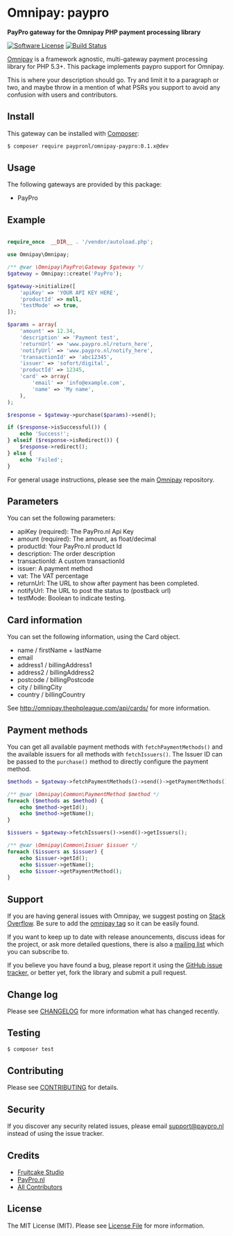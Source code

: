 # Omnipay: paypro

**PayPro gateway for the Omnipay PHP payment processing library**

[![Software License](https://img.shields.io/badge/license-MIT-brightgreen.svg?style=flat-square)](LICENSE.md)
[![Build Status](https://img.shields.io/travis/paypronl/omnipay-paypro/master.svg?style=flat-square)](https://travis-ci.org/paypronl/omnipay-paypro)

[Omnipay](https://github.com/thephpleague/omnipay) is a framework agnostic, multi-gateway payment
processing library for PHP 5.3+. This package implements paypro support for Omnipay.

This is where your description should go. Try and limit it to a paragraph or two, and maybe throw in a mention of what
PSRs you support to avoid any confusion with users and contributors.

## Install

This gateway can be installed with [Composer](https://getcomposer.org/):

``` bash
$ composer require paypronl/omnipay-paypro:0.1.x@dev
```

## Usage

The following gateways are provided by this package:

 * PayPro

## Example

```php

require_once  __DIR__ . '/vendor/autoload.php';

use Omnipay\Omnipay;

/** @var \Omnipay\PayPro\Gateway $gateway */
$gateway = Omnipay::create('PayPro');

$gateway->initialize([
    'apiKey' => 'YOUR API KEY HERE',
    'productId' => null,
    'testMode' => true,
]);

$params = array(
    'amount' => 12.34,
    'description' => 'Payment test',
    'returnUrl' => 'www.paypro.nl/return_here',
    'notifyUrl' => 'www.paypro.nl/notify_here',
    'transactionId' => 'abc12345',
    'issuer' => 'sofort/digital',
    'productId' => 12345,
    'card' => array(
        'email' => 'info@example.com',
        'name' => 'My name',
    ),
);

$response = $gateway->purchase($params)->send();

if ($response->isSuccessful()) {
    echo 'Success!';
} elseif ($response->isRedirect()) {
    $response->redirect();
} else {
    echo 'Failed';
}
```

For general usage instructions, please see the main [Omnipay](https://github.com/thephpleague/omnipay) repository.

## Parameters

You can set the following parameters:

 - apiKey (required): The PayPro.nl Api Key
 - amount (required): The amount, as float/decimal
 - productId: Your PayPro.nl product Id
 - description: The order description
 - transactionId: A custom transactionId
 - issuer: A payment method
 - vat: The VAT percentage
 - returnUrl: The URL to show after payment has been completed.
 - notifyUrl: The URL to post the status to (postback url)
 - testMode: Boolean to indicate testing.

## Card information

 You can set the following information, using the Card object.

 - name / firstName + lastName
 - email
 - address1 / billingAddress1
 - address2 / billingAddress2
 - postcode / billingPostcode
 - city / billingCity
 - country / billingCountry

See http://omnipay.thephpleague.com/api/cards/ for more information.

## Payment methods

You can get all available payment methods with `fetchPaymentMethods()` and the available issuers for all methods with `fetchIssuers()`.
The Issuer ID can be passed to the `purchase()` method to directly configure the payment method.

```php
$methods = $gateway->fetchPaymentMethods()->send()->getPaymentMethods();

/** @var \Omnipay\Common\PaymentMethod $method */
foreach ($methods as $method) {
    echo $method->getId();
    echo $method->getName();
}

$issuers = $gateway->fetchIssuers()->send()->getIssuers();

/** @var \Omnipay\Common\Issuer $issuer */
foreach ($issuers as $issuer) {
    echo $issuer->getId();
    echo $issuer->getName();
    echo $issuer->getPaymentMethod();
}

```

## Support

If you are having general issues with Omnipay, we suggest posting on
[Stack Overflow](http://stackoverflow.com/). Be sure to add the
[omnipay tag](http://stackoverflow.com/questions/tagged/omnipay) so it can be easily found.

If you want to keep up to date with release anouncements, discuss ideas for the project,
or ask more detailed questions, there is also a [mailing list](https://groups.google.com/forum/#!forum/omnipay) which
you can subscribe to.

If you believe you have found a bug, please report it using the [GitHub issue tracker](https://github.com/paypronl/omnipay-paypro/issues),
or better yet, fork the library and submit a pull request.

## Change log

Please see [CHANGELOG](CHANGELOG.md) for more information what has changed recently.

## Testing

``` bash
$ composer test
```

## Contributing

Please see [CONTRIBUTING](CONTRIBUTING.md) for details.

## Security

If you discover any security related issues, please email support@paypro.nl instead of using the issue tracker.

## Credits

- [Fruitcake Studio](https://github.com/fruitcakestudio)
- [PayPro.nl](https://github.com/paypronl)
- [All Contributors](../../contributors)

## License

The MIT License (MIT). Please see [License File](LICENSE.md) for more information.
